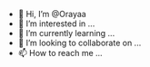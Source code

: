 - 👋 Hi, I’m @Orayaa
- 👀 I’m interested in ...
- 🌱 I’m currently learning ...
- 💞️ I’m looking to collaborate on ...
- 📫 How to reach me ...

<!---
Orayaa/Orayaa is a ✨ special ✨ repository because its `README.md` (this file) appears on your GitHub profile.
You can click the Preview link to take a look at your changes.
--->

